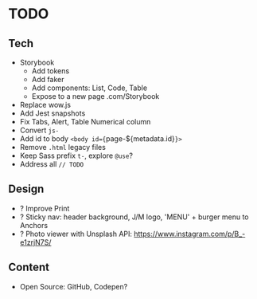 # TODO

## Tech

- Storybook
  - Add tokens
  - Add faker
  - Add components: List, Code, Table
  - Expose to a new page .com/Storybook
- Replace wow.js
- Add Jest snapshots
- Fix Tabs, Alert, Table Numerical column
- Convert `js-`
- Add id to body `<body id={`page-\${metadata.id}`}>`
- Remove `.html` legacy files
- Keep Sass prefix `t-`, explore `@use`?
- Address all `// TODO`

## Design

- ? Improve Print
- ? Sticky nav: header background, J/M logo, 'MENU' + burger menu to Anchors
- ? Photo viewer with Unsplash API: https://www.instagram.com/p/B_-e1zrjN7S/

## Content

- Open Source: GitHub, Codepen?
